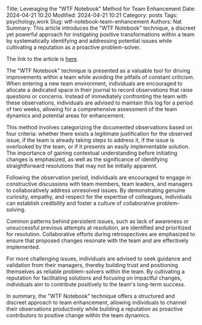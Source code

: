 Title: Leveraging the "WTF Notebook" Method for Team Enhancement
Date: 2024-04-21 10:20
Modified: 2024-04-21 10:21
Category: posts
Tags: psychology,work
Slug: wtf-notebook-team-enhancement
Authors: Nat
Summary: This article introduces the "WTF Notebook" technique, a discreet yet powerful approach for instigating positive transformations within a team by systematically identifying and addressing potential issues while cultivating a reputation as a proactive problem-solver.

The link to the article is [here](https://www.simplermachines.com/why-you-need-a-wtf-notebook/).

The "WTF Notebook" technique is presented as a valuable tool for driving improvements within a team while avoiding the pitfalls of constant criticism. When entering a new team environment, individuals are encouraged to allocate a dedicated space in their journal to record observations that raise questions or concerns. Instead of immediately confronting the team with these observations, individuals are advised to maintain this log for a period of two weeks, allowing for a comprehensive assessment of the team dynamics and potential areas for enhancement.

This method involves categorizing the documented observations based on four criteria: whether there exists a legitimate justification for the observed issue, if the team is already taking steps to address it, if the issue is overlooked by the team, or if it presents an easily implementable solution. The importance of gaining contextual understanding before initiating changes is emphasized, as well as the significance of identifying straightforward resolutions that may not be initially apparent.

Following the observation period, individuals are encouraged to engage in constructive discussions with team members, team leaders, and managers to collaboratively address unresolved issues. By demonstrating genuine curiosity, empathy, and respect for the expertise of colleagues, individuals can establish credibility and foster a culture of collaborative problem-solving.

Common patterns behind persistent issues, such as lack of awareness or unsuccessful previous attempts at resolution, are identified and prioritized for resolution. Collaborative efforts during retrospectives are emphasized to ensure that proposed changes resonate with the team and are effectively implemented.

For more challenging issues, individuals are advised to seek guidance and validation from their managers, thereby building trust and positioning themselves as reliable problem-solvers within the team. By cultivating a reputation for facilitating solutions and focusing on impactful changes, individuals aim to contribute positively to the team's long-term success.

In summary, the "WTF Notebook" technique offers a structured and discreet approach to team enhancement, allowing individuals to channel their observations productively while building a reputation as proactive contributors to positive change within the team dynamics.
